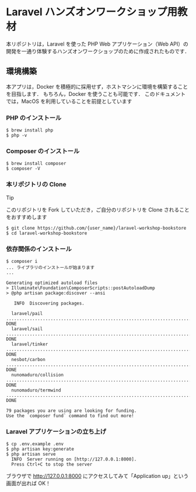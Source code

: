 # Laravel ハンズオンワークショップ用教材

本リポジトリは，Laravel を使った PHP Web アプリケーション（Web API）の開発を一通り体験するハンズオンワークショップのために作成されたものです．

## 環境構築

本アプリは，Docker を積極的に採用せず，ホストマシンに環境を構築することを目指します．
もちろん，Docker を使うことも可能です．
このドキュメントでは，MacOS を利用していることを前提としています

### PHP のインストール

```shell
$ brew install php
$ php -v
```

### Composer のインストール

```shell
$ brew install composer
$ composer -V
```

### 本リポジトリの Clone

> [!TIP]
> このリポジトリを Fork していただき，ご自分のリポジトリを Clone されることをおすすめします

```shell
$ git clone https://github.com/{user_name}/laravel-workshop-bookstore
$ cd laravel-workshop-bookstore
```

### 依存関係のインストール

```shell
$ composer i
... ライブラリのインストールが始まります
...

Generating optimized autoload files
> Illuminate\Foundation\ComposerScripts::postAutoloadDump
> @php artisan package:discover --ansi

   INFO  Discovering packages.  

  laravel/pail ................................................................................................................................ DONE
  laravel/sail ................................................................................................................................ DONE
  laravel/tinker .............................................................................................................................. DONE
  nesbot/carbon ............................................................................................................................... DONE
  nunomaduro/collision ........................................................................................................................ DONE
  nunomaduro/termwind ......................................................................................................................... DONE

79 packages you are using are looking for funding.
Use the `composer fund` command to find out more!

```

### Laravel アプリケーションの立ち上げ

```shell
$ cp .env.example .env
$ php artisan key:generate
$ php artisan serve
  INFO  Server running on [http://127.0.0.1:8000].
  Press Ctrl+C to stop the server
```

ブラウザで http://127.0.0.1:8000 にアクセスしてみて「Application up」という画面が出れば OK！
